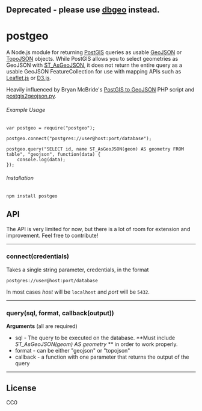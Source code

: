 ## Deprecated - please use [dbgeo](https://github.com/jczaplew/dbgeo) instead.

# postgeo
A Node.js module for returning [PostGIS](http://postgis.net/) queries as usable [GeoJSON](http://geojson.org/) or [TopoJSON](https://github.com/mbostock/topojson) objects. While PostGIS allows you to select geometries as GeoJSON with [ST_AsGeoJSON](http://www.postgis.org/docs/ST_AsGeoJSON.html), it does not return the entire query as a usable GeoJSON FeatureCollection for use with mapping APIs such as [Leaflet.js](http://leafletjs.com/) or [D3.js](http://d3js.org/).

Heavily influenced by Bryan McBride's [PostGIS to GeoJSON](https://gist.github.com/bmcbride/1913855/) PHP script and [postgis2geojson.py](https://github.com/jczaplew/postgis2geojson).

###### Example Usage
````
var postgeo = require("postgeo");

postgeo.connect("postgres://user@host:port/database");

postgeo.query("SELECT id, name ST_AsGeoJSON(geom) AS geometry FROM table", "geojson", function(data) {
    console.log(data);
});
````

######  Installation
````
npm install postgeo
````


## API
The API is very limited for now, but there is a lot of room for extension and improvement. Feel free to contribute!

---------------------------------------

### connect(credentials)
Takes a single string parameter, credentials, in the format

 ````
postgres://user@host:port/database
````
 In most cases _host_ will be ```localhost``` and _port_ will be ```5432```.

---------------------------------------

### query(sql, format, callback(output))
**Arguments** (all are required)

+ sql - The query to be executed on the database. **Must include _ST_AsGeoJSON(geom) AS geometry_ ** in order to work properly.
+ format - can be either "geojson" or "topojson"
+ callback - a function with one parameter that returns the output of the query

---------------------------------------

## License
CC0



